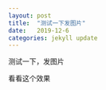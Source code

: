 ```yaml
---
layout: post
title:  "测试一下发图片"
date:   2019-12-6
categories: jekyll update
---
```


测试一下，发图片

看看这个效果
